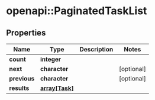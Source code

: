 # openapi::PaginatedTaskList


## Properties
Name | Type | Description | Notes
------------ | ------------- | ------------- | -------------
**count** | **integer** |  | 
**next** | **character** |  | [optional] 
**previous** | **character** |  | [optional] 
**results** | [**array[Task]**](Task.md) |  | 


